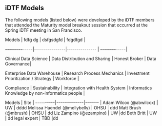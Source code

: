 ## iDTF Models

The following models (listed below) were developed by the iDTF members that attended the Maturity model breakout session that occurred at the Spring iDTF meeting in San Francisco. 

Models | fdfg dg | dsfgsdgfd | fdgdfgd |

--------------|----------------|--------------- | -------------|

Clinical Data Science | Data Distribution and Sharing | Honest Broker | Data Governance|

Enterprise Data Warehouse | Research Process Mechanics | Investment Prioritization / Strategy | Workforce |

Compliance | Sustainability | Integration with Health System | Informatics Knowledge by non-informatics people | 

Models | Site | 
----------|--------------|------- |
Adam Wilcox (@abwilcox) | UW | dddd
Melissa Haendel (@mellybelly) | OHSU | ddd
Matt Brush (@mbrush) | OHSU | dd
Liz Zampino (@ezampino) | UW |dd
Beth Britt | UW | dd
legal expert | TBD |dd 
